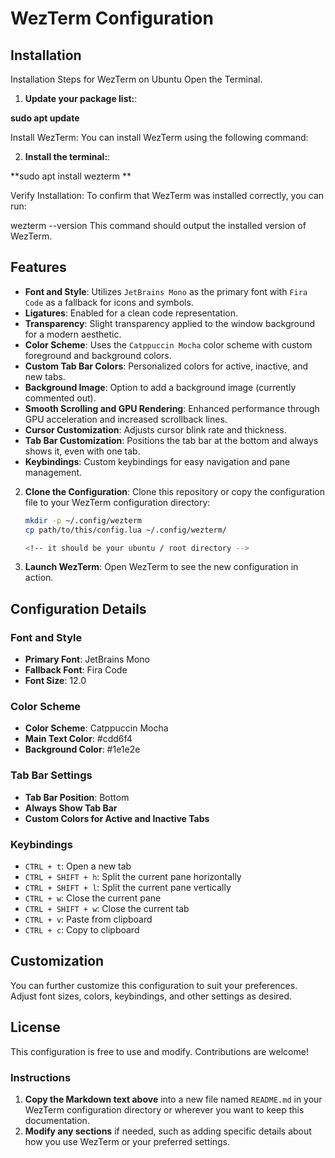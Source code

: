 # WezTerm Configuration

## Installation

Installation Steps for WezTerm on Ubuntu
Open the Terminal.

1. **Update your package list:**:

**sudo apt update**

Install WezTerm: You can install WezTerm using the following command:

2. **Install the terminal:**:

**sudo apt install wezterm **

Verify Installation: To confirm that WezTerm was installed correctly, you can run:

wezterm --version
This command should output the installed version of WezTerm.

## Features

- **Font and Style**: Utilizes `JetBrains Mono` as the primary font with `Fira Code` as a fallback for icons and symbols.
- **Ligatures**: Enabled for a clean code representation.
- **Transparency**: Slight transparency applied to the window background for a modern aesthetic.
- **Color Scheme**: Uses the `Catppuccin Mocha` color scheme with custom foreground and background colors.
- **Custom Tab Bar Colors**: Personalized colors for active, inactive, and new tabs.
- **Background Image**: Option to add a background image (currently commented out).
- **Smooth Scrolling and GPU Rendering**: Enhanced performance through GPU acceleration and increased scrollback lines.
- **Cursor Customization**: Adjusts cursor blink rate and thickness.
- **Tab Bar Customization**: Positions the tab bar at the bottom and always shows it, even with one tab.
- **Keybindings**: Custom keybindings for easy navigation and pane management.

2. **Clone the Configuration**:
   Clone this repository or copy the configuration file to your WezTerm configuration directory:
   ```bash
   mkdir -p ~/.config/wezterm
   cp path/to/this/config.lua ~/.config/wezterm/

   <!-- it should be your ubuntu / root directory -->

3. **Launch WezTerm**:
   Open WezTerm to see the new configuration in action.

## Configuration Details

### Font and Style

- **Primary Font**: JetBrains Mono
- **Fallback Font**: Fira Code
- **Font Size**: 12.0

### Color Scheme

- **Color Scheme**: Catppuccin Mocha
- **Main Text Color**: #cdd6f4
- **Background Color**: #1e1e2e

### Tab Bar Settings

- **Tab Bar Position**: Bottom
- **Always Show Tab Bar**
- **Custom Colors for Active and Inactive Tabs**

### Keybindings

- `CTRL + t`: Open a new tab
- `CTRL + SHIFT + h`: Split the current pane horizontally
- `CTRL + SHIFT + l`: Split the current pane vertically
- `CTRL + w`: Close the current pane
- `CTRL + SHIFT + w`: Close the current tab
- `CTRL + v`: Paste from clipboard
- `CTRL + c`: Copy to clipboard

## Customization

You can further customize this configuration to suit your preferences. Adjust font sizes, colors, keybindings, and other settings as desired.

## License

This configuration is free to use and modify. Contributions are welcome!

### Instructions

1. **Copy the Markdown text above** into a new file named `README.md` in your WezTerm configuration directory or wherever you want to keep this documentation.
2. **Modify any sections** if needed, such as adding specific details about how you use WezTerm or your preferred settings.

